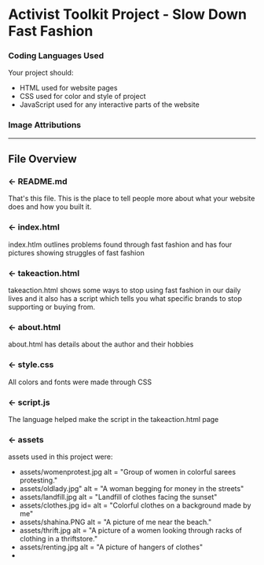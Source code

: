 # Activist Toolkit Project - Slow Down Fast Fashion


### Coding Languages Used
Your project should:
- HTML used for website pages
- CSS used for color and style of project
- JavaScript used for any interactive parts of the website


### Image Attributions

---

## File Overview

### ← README.md

That's this file. This is the place to tell people more about what your website does and how you built it. 

### ← index.html
index.htlm outlines problems found through fast fashion and has four pictures showing struggles of fast fashion

### ← takeaction.html
takeaction.html shows some ways to stop using fast fashion in our daily lives and it also has a script which tells you what specific brands to stop supporting or buying from.

### ← about.html
about.html has details about the author and their hobbies

### ← style.css
All colors and fonts were made through CSS

### ← script.js
The language helped make the script in the takeaction.html page

### ← assets
assets used in this project were: 
- assets/womenprotest.jpg
alt = "Group of women in colorful sarees protesting."
- assets/oldlady.jpg" 
alt = "A woman begging for money in the streets"
- assets/landfill.jpg 
alt = "Landfill of clothes facing the sunset"
- assets/clothes.jpg id=
alt = "Colorful clothes on a background made by me"
- assets/shahina.PNG
alt = "A picture of me near the beach."
- assets/thrift.jpg
alt = "A picture of a women looking through racks of clothing in a thriftstore."
- assets/renting.jpg
alt = "A picture of hangers of clothes"
- 




